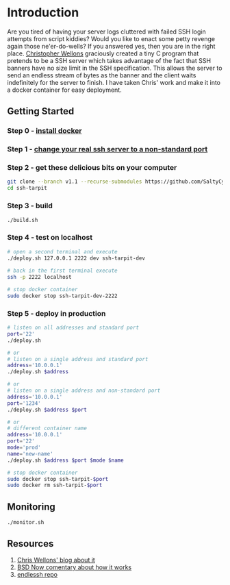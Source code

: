 ﻿# Introduction

Are you tired of having your server logs cluttered with failed SSH login attempts from script kiddies? Would you like to enact some petty revenge again those ne'er-do-wells? If you answered yes, then you are in the right place. [Christopher Wellons](https://github.com/skeeto) graciously created a tiny C program that pretends to be a SSH server which takes advantage of the fact that SSH banners have no size limit in the SSH specification. This allows the server to send an endless stream of bytes as the banner and the client waits indefinitely for the server to finish. I have taken Chris' work and make it into a docker container for easy deployment.

## Getting Started

### Step 0 - [install docker](https://docs.docker.com/install)

### Step 1 - [change your real ssh server to a non-standard port](https://man.openbsd.org/sshd#p)

### Step 2 - get these delicious bits on your computer
```bash
git clone --branch v1.1 --recurse-submodules https://github.com/SaltyCybernaut/ssh-tarpit.git
cd ssh-tarpit
```

### Step 3 - build
```bash
./build.sh
```

### Step 4 - test on localhost
```bash
# open a second terminal and execute
./deploy.sh 127.0.0.1 2222 dev ssh-tarpit-dev
  
# back in the first terminal execute
ssh -p 2222 localhost

# stop docker container
sudo docker stop ssh-tarpit-dev-2222
```

### Step 5 - deploy in production
```bash
# listen on all addresses and standard port
port='22'
./deploy.sh

# or
# listen on a single address and standard port
address='10.0.0.1'
./deploy.sh $address

# or
# listen on a single address and non-standard port
address='10.0.0.1'
port='1234'
./deploy.sh $address $port

# or
# different container name
address='10.0.0.1'
port='22'
mode='prod'
name='new-name'
./deploy.sh $address $port $mode $name

# stop docker container
sudo docker stop ssh-tarpit-$port
sudo docker rm ssh-tarpit-$port
```

## Monitoring
`./monitor.sh`

## Resources
1. [Chris Wellons' blog about it](https://nullprogram.com/blog/2019/03/22)
2. [BSD Now comentary about how it works](https://www.youtube.com/embed/bM65iyRRW0A?start=232&end=563)
3. [endlessh repo](https://github.com/skeeto/endlessh)
